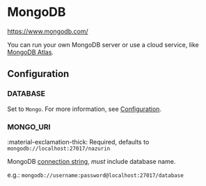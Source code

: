 # MongoDB

<https://www.mongodb.com/>

You can run your own MongoDB server or use a cloud service, like [MongoDB Atlas](https://www.mongodb.com/atlas/database).

## Configuration

### DATABASE

Set to `Mongo`. For more information, see [Configuration](../getting-started/configuration.md/#database).

### MONGO_URI

:material-exclamation-thick: Required, defaults to `mongodb://localhost:27017/nazurin`

MongoDB [connection string](https://docs.mongodb.com/manual/reference/connection-string/), _must_ include database name.

e.g.: `mongodb://username:password@localhost:27017/database`
